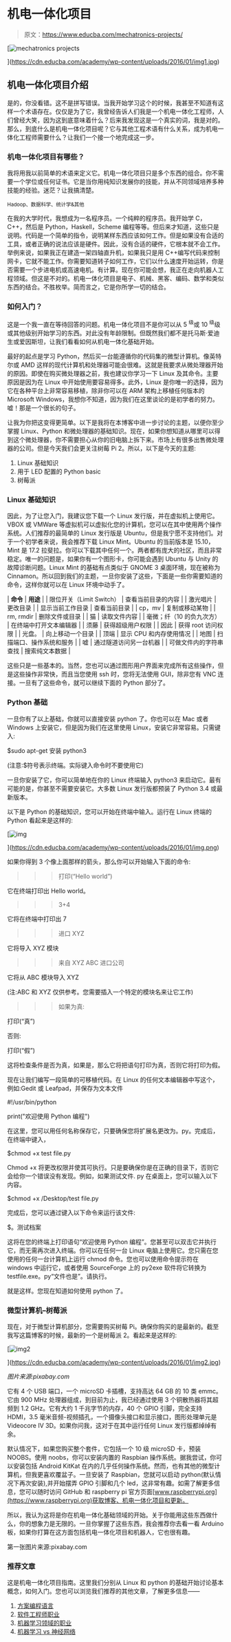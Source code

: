 # 机电一体化项目

> 原文：<https://www.educba.com/mechatronics-projects/>

[![mechatronics projects](img/d7d806fd117825adc17b6c3466fbe8ab.png)

](https://cdn.educba.com/academy/wp-content/uploads/2016/01/img1.jpg) 

## 机电一体化项目介绍

是的，你没看错。这不是拼写错误。当我开始学习这个的时候，我甚至不知道有这样一个术语存在。仅仅是为了它，我曾经告诉人们我是一个机电一体化工程师，人们曾经大笑，因为这到底意味着什么？后来我发现这是一个真实的词，我是对的。那么，到底什么是机电一体化项目呢？它与其他工程术语有什么关系，成为机电一体化工程师需要什么？让我们一个接一个地完成这一步。

### 机电一体化项目有哪些？

我将用我以前简单的术语来定义它。机电一体化项目只是多个东西的组合。你不需要一个学位或任何证书。它是当你用纯知识发展你的技能，并从不同领域培养多种技能的经验。迷茫？让我搞清楚。

<small>Hadoop、数据科学、统计学&其他</small>

在我的大学时代，我想成为一名程序员。一个纯粹的程序员。我开始学 C，C++，然后是 Python，Haskell，Scheme 编程等等。但后来才知道，这些只是说明。代码是一个简单的指令，说明某样东西应该如何工作。但是如果没有合适的工具，或者正确的说法应该是硬件。因此，没有合适的硬件，它根本就不会工作。举例来说，如果我正在建造一架四轴直升机，如果我只是用 C++编写代码来控制网卡，它就不能工作。你需要知道转子如何工作，它们以什么速度开始运转，你是否需要一个步进电机或高速电机。有计算。现在你可能会想，我正在走向机器人工程领域。但这是不对的。机电一体化项目是电子、机械、黑客、编码、数学和类似东西的结合。不胜枚举。简而言之，它是你所学一切的结合。

### 如何入门？

这是一个我一直在等待回答的问题。机电一体化项目不是你可以从 5 <sup>级</sup>或 10 <sup>级</sup>级或其他级别开始学习的东西。对此没有年龄限制。但既然我们都不是托马斯·爱迪生或爱因斯坦，让我们看看如何从机电一体化基础开始。

最好的起点是学习 Python，然后买一台能遵循你的代码集的微型计算机。像英特尔或 AMD 这样的现代计算机和处理器可能会很难。这就是我要求从微处理器开始的原因。即使在购买微处理器之前，我也建议你学习一下 Linux 及其命令。主要原因是因为在 Linux 中开始使用要容易得多。此外，Linux 是你唯一的选择，因为它在各种平台上非常容易移植，除非你可以在 ARM 架构上移植任何版本的 Microsoft Windows，我想你不知道，因为我们在这里谈论的是初学者的努力。嘘！那是一个很长的句子。

让我为你把这变得更简单。以下是我将在本博客中进一步讨论的主题，以便你至少掌握 Linux、Python 和微处理器的基础知识。现在，如果你想知道从哪里可以得到这个微处理器，你不需要担心从你的旧电脑上拆下来。市场上有很多出售微处理器的公司。但是今天我们会更关注树莓 Pi 2。所以，以下是今天的主题:

1.  Linux 基础知识
2.  用于 LED 配置的 Python basic
3.  树莓派

### Linux 基础知识

因此，为了让您入门，我建议您下载一个 Linux 发行版，并在虚拟机上使用它。VBOX 或 VMWare 等虚拟机可以虚拟化您的计算机，您可以在其中使用两个操作系统。人们推荐的最简单的 Linux 发行版是 Ubuntu，但是我宁愿不支持他们。对于一个初学者来说，我会推荐下载 Linux Mint。Ubuntu 的当前版本是 15.10，Mint 是 17.2 拉斐拉。你可以下载其中任何一个。两者都有庞大的社区，而且非常稳定。唯一的问题是，如果你有一个图形卡，你可能会遇到 Ubuntu 与 Unity 的故障诊断问题。Linux Mint 的基础有点类似于 GNOME 3 桌面环境，现在被称为 Cinnamon。所以回到我们的主题，一旦你安装了这些，下面是一些你需要知道的命令，这样你就可以在 Linux 环境中动手了。

| **命令** | **用途** |
| 限位开关（Limit Switch） | 查看当前目录的内容 |
| 激光唱片 | 更改目录 |
| 显示当前工作目录 | 查看当前目录 |
| cp，mv | 复制或移动某物 |
| rm, rmdir | 删除文件或目录 |
| 猫 | 读取文件内容 |
| 毫微；纤（10 的负九次方） | 在终端中打开文本编辑器 |
| 须藤 | 获得超级用户权限 |
| 因此 | 获得 root 访问权限 |
| 光盘。 | 向上移动一个目录 |
| 顶端 | 显示 CPU 和内存使用情况 |
| 地图 | 扫描端口、操作系统和服务 |
| 嘘 | 通过隧道访问另一台机器 |
| 可做文件内的字符串查找 | 搜索纯文本数据 |

这些只是一些基本的。当然，您也可以通过图形用户界面来完成所有这些操作，但是这些操作非常快，而且当您使用 ssh 时，您将无法使用 GUI，除非您有 VNC 连接。一旦有了这些命令，就可以继续下面的 Python 部分了。

### Python 基础

一旦你有了以上基础，你就可以直接安装 python 了。你也可以在 Mac 或者 Windows 上安装它，但是因为我们在这里使用 Linux，安装它非常容易。只需键入:

$sudo apt-get 安装 python3

(注意:$符号表示终端。实际键入命令时不要使用它)

一旦你安装了它，你可以简单地在你的 Linux 终端输入 python3 来启动它。最有可能的是，你甚至不需要安装它。大多数 Linux 发行版都预装了 Python 3.4 或最新版本。

以下是 Python 的基础知识，您可以开始在终端中输入。运行在 Linux 终端的 Python 看起来是这样的:

[![img](img/8759616499849a64d82ad1d375887081.png)

](https://cdn.educba.com/academy/wp-content/uploads/2016/01/img.png) 

如果你得到 3 个像上面那样的箭头，那么你可以开始输入下面的命令:

> > >打印(“Hello world”)

它在终端打印出 Hello world。

>>>3+4

它将在终端中打印出 7

> > >进口 XYZ

它将导入 XYZ 模块

> > >来自 XYZ ABC 进口公司

它将从 ABC 模块导入 XYZ

(注:ABC 和 XYZ 仅供参考。您需要插入一个特定的模块名来让它工作)

> > >如果为真:

打印(“真”)

否则:

打印(“假”)

这将检查条件是否为真，如果是，那么它将把语句打印为真，否则它将打印为假。

现在让我们编写一段简单的可移植代码。在 Linux 的任何文本编辑器中写这个，例如:Gedit 或 Leafpad，并保存为文本文件

#!/usr/bin/python

print("欢迎使用 Python 编程")

在这里，您可以用任何名称保存它，只要确保您将扩展名更改为。py。完成后，在终端中键入，

$chmod +x test file.py

Chmod +x 将更改权限并使其可执行。只是要确保你是在正确的目录下，否则它会给你一个错误没有发现。例如，如果测试文件. py 在桌面上，您可以输入以下内容。

$chmod +x /Desktop/test file.py

完成后，您可以通过键入以下命令来运行该文件:

$。测试档案

这将在您的终端上打印语句“欢迎使用 Python 编程”。您甚至可以双击它并执行它，而无需再次进入终端。你可以在任何一台 Linux 电脑上使用它。您只需在您使用的任何一台计算机上运行 chmod 命令。您也可以使用命令提示符在 windows 中运行它，或者使用 SourceForge 上的 py2exe 软件将它转换为 testfile.exe。py“文件也是”。请执行。

就是这样。您现在知道如何使用 python 了。

### 微型计算机–树莓派

现在，对于微型计算机部分，您需要购买树莓 Pi。确保你购买的是最新的。截至我写这篇博客的时候，最新的一个是树莓派 2。看起来是这样的:

[![img2](img/3500cccd278eff6edea82805ff6d9e7f.png)

](https://cdn.educba.com/academy/wp-content/uploads/2016/01/img2.jpg) 

*图片来源:pixabay.com*

它有 4 个 USB 端口，一个 microSD 卡插槽，支持高达 64 GB 的 10 类 emmc。它由 900 MHz 处理器组成，到目前为止，我已经通过使用 3 个铜散热器将其超频到 1.2 GHz。它有大约 1 千兆字节的内存，40 个 GPIO 引脚，完全支持 HDMI，3.5 毫米音频-视频插孔，一个摄像头接口和显示接口，图形处理单元是 Videocore IV 3D。如果你问我，这对于在其中运行任何 Linux 发行版都绰绰有余。

默认情况下，如果您购买整个套件，它包括一个 10 级 microSD 卡，预装 NOOBS。使用 noobs，你可以安装内置的 Raspbian 操作系统。据我尝试，你可以安装包括 Android KitKat 在内的几乎任何操作系统。然而，也有其他的微型计算机，但我更喜欢覆盆子。一旦安装了 Raspbian，您就可以启动 python(默认情况下再次安装),并开始摆弄 GPIO 引脚和几个 led，这非常有趣。如需了解更多信息，您可以随时访问 GitHub 和 raspberry pi 官方页面[www.raspberrypi.org](https://www.raspberrypi.org)获取博客、机电一体化项目和更新。

所以，我认为这将是你在机电一体化基础领域的开始。关于你能用这些东西做什么，你的想象力是无限的。一旦你掌握了这些东西，我会推荐你去看一看 Arduino 板，如果你打算在这方面包括机电一体化项目和机器人，它也很有趣。

第一张图片来源:pixabay.com

### 推荐文章

这是机电一体化项目指南。这里我们分别从 Linux 和 python 的基础开始讨论基本概念，如何入门。您也可以浏览我们推荐的其他文章，了解更多信息——

1.  [方案编程语言](https://www.educba.com/scheme-programming-language/)
2.  [软件工程师职业](https://www.educba.com/careers-as-a-software-engineer/)
3.  [机器学习领域的职业](https://www.educba.com/careers-in-machine-learning/)
4.  [机器学习 vs 神经网络](https://www.educba.com/machine-learning-vs-neural-network/)





